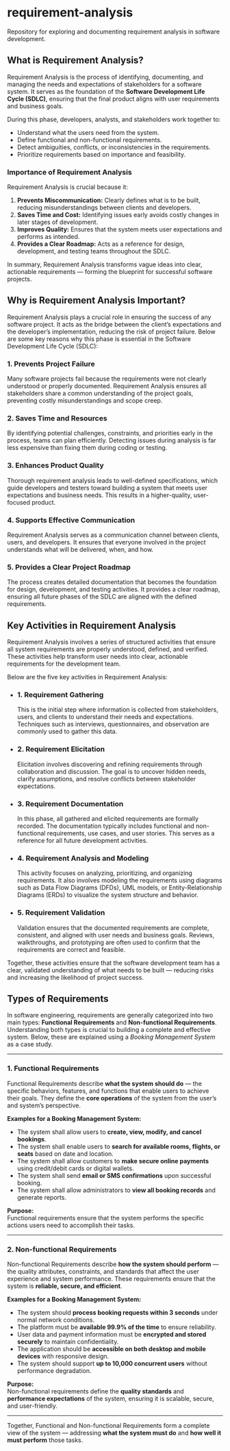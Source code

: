 # requirement-analysis
Repository for exploring and documenting requirement analysis in software development.

## What is Requirement Analysis?

Requirement Analysis is the process of identifying, documenting, and managing the needs and expectations of stakeholders for a software system. It serves as the foundation of the **Software Development Life Cycle (SDLC)**, ensuring that the final product aligns with user requirements and business goals.

During this phase, developers, analysts, and stakeholders work together to:
- Understand what the users need from the system.
- Define functional and non-functional requirements.
- Detect ambiguities, conflicts, or inconsistencies in the requirements.
- Prioritize requirements based on importance and feasibility.

### Importance of Requirement Analysis
Requirement Analysis is crucial because it:
1. **Prevents Miscommunication:** Clearly defines what is to be built, reducing misunderstandings between clients and developers.  
2. **Saves Time and Cost:** Identifying issues early avoids costly changes in later stages of development.  
3. **Improves Quality:** Ensures that the system meets user expectations and performs as intended.  
4. **Provides a Clear Roadmap:** Acts as a reference for design, development, and testing teams throughout the SDLC.  

In summary, Requirement Analysis transforms vague ideas into clear, actionable requirements — forming the blueprint for successful software projects.

## Why is Requirement Analysis Important?

Requirement Analysis plays a crucial role in ensuring the success of any software project. It acts as the bridge between the client’s expectations and the developer’s implementation, reducing the risk of project failure. Below are some key reasons why this phase is essential in the Software Development Life Cycle (SDLC):

### 1. Prevents Project Failure
Many software projects fail because the requirements were not clearly understood or properly documented. Requirement Analysis ensures all stakeholders share a common understanding of the project goals, preventing costly misunderstandings and scope creep.

### 2. Saves Time and Resources
By identifying potential challenges, constraints, and priorities early in the process, teams can plan efficiently. Detecting issues during analysis is far less expensive than fixing them during coding or testing.

### 3. Enhances Product Quality
Thorough requirement analysis leads to well-defined specifications, which guide developers and testers toward building a system that meets user expectations and business needs. This results in a higher-quality, user-focused product.

### 4. Supports Effective Communication
Requirement Analysis serves as a communication channel between clients, users, and developers. It ensures that everyone involved in the project understands what will be delivered, when, and how.

### 5. Provides a Clear Project Roadmap
The process creates detailed documentation that becomes the foundation for design, development, and testing activities. It provides a clear roadmap, ensuring all future phases of the SDLC are aligned with the defined requirements.

## Key Activities in Requirement Analysis

Requirement Analysis involves a series of structured activities that ensure all system requirements are properly understood, defined, and verified. These activities help transform user needs into clear, actionable requirements for the development team.

Below are the five key activities in Requirement Analysis:

- ### **1. Requirement Gathering**
  This is the initial step where information is collected from stakeholders, users, and clients to understand their needs and expectations. Techniques such as interviews, questionnaires, and observation are commonly used to gather this data.

- ### **2. Requirement Elicitation**
  Elicitation involves discovering and refining requirements through collaboration and discussion. The goal is to uncover hidden needs, clarify assumptions, and resolve conflicts between stakeholder expectations.

- ### **3. Requirement Documentation**
  In this phase, all gathered and elicited requirements are formally recorded. The documentation typically includes functional and non-functional requirements, use cases, and user stories. This serves as a reference for all future development activities.

- ### **4. Requirement Analysis and Modeling**
  This activity focuses on analyzing, prioritizing, and organizing requirements. It also involves modeling the requirements using diagrams such as Data Flow Diagrams (DFDs), UML models, or Entity-Relationship Diagrams (ERDs) to visualize the system structure and behavior.

- ### **5. Requirement Validation**
  Validation ensures that the documented requirements are complete, consistent, and aligned with user needs and business goals. Reviews, walkthroughs, and prototyping are often used to confirm that the requirements are correct and feasible.

Together, these activities ensure that the software development team has a clear, validated understanding of what needs to be built — reducing risks and increasing the likelihood of project success.

## Types of Requirements

In software engineering, requirements are generally categorized into two main types: **Functional Requirements** and **Non-functional Requirements**.  
Understanding both types is crucial to building a complete and effective system. Below, these are explained using a *Booking Management System* as a case study.

---

### **1. Functional Requirements**

Functional Requirements describe **what the system should do** — the specific behaviors, features, and functions that enable users to achieve their goals. They define the **core operations** of the system from the user’s and system’s perspective.

**Examples for a Booking Management System:**
- The system shall allow users to **create, view, modify, and cancel bookings**.
- The system shall enable users to **search for available rooms, flights, or seats** based on date and location.
- The system shall allow customers to **make secure online payments** using credit/debit cards or digital wallets.
- The system shall send **email or SMS confirmations** upon successful booking.
- The system shall allow administrators to **view all booking records** and generate reports.

**Purpose:**  
Functional requirements ensure that the system performs the specific actions users need to accomplish their tasks.

---

### **2. Non-functional Requirements**

Non-functional Requirements describe **how the system should perform** — the quality attributes, constraints, and standards that affect the user experience and system performance. These requirements ensure that the system is **reliable, secure, and efficient**.

**Examples for a Booking Management System:**
- The system should **process booking requests within 3 seconds** under normal network conditions.
- The platform must be **available 99.9% of the time** to ensure reliability.
- User data and payment information must be **encrypted and stored securely** to maintain confidentiality.
- The application should be **accessible on both desktop and mobile devices** with responsive design.
- The system should support **up to 10,000 concurrent users** without performance degradation.

**Purpose:**  
Non-functional requirements define the **quality standards** and **performance expectations** of the system, ensuring it is scalable, secure, and user-friendly.

---

Together, Functional and Non-functional Requirements form a complete view of the system — addressing **what the system must do** and **how well it must perform** those tasks.

